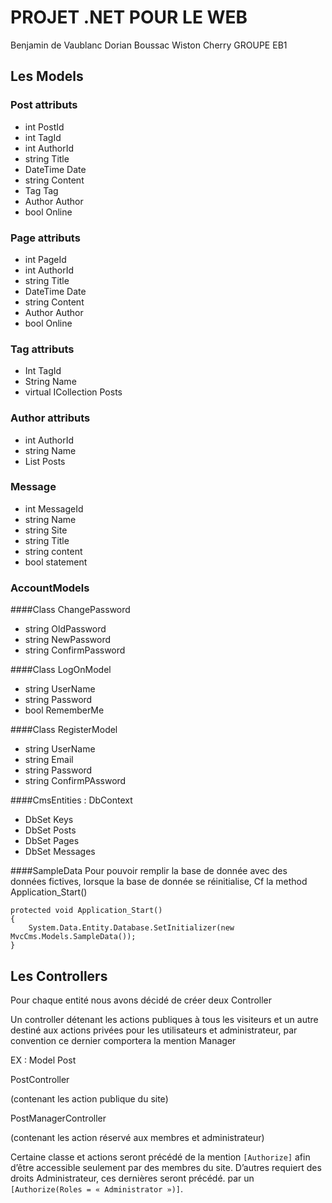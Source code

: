 PROJET .NET POUR LE WEB
========================================================================

Benjamin de Vaublanc 
Dorian Boussac
Wiston Cherry 
GROUPE EB1


Les Models
------------------------------------------------------------------------
### Post attributs
-	int  PostId 
-	int  TagId
-	int AuthorId
-	string Title
-	DateTime Date
-	string Content
-	Tag Tag
-	Author Author
-	bool Online

### Page attributs
-	int PageId
-	int AuthorId
-	string Title
-	DateTime Date
-	string Content
-	Author Author
-	bool Online

### Tag attributs
-	Int TagId
-	String Name
-	virtual ICollection<Post>  Posts

### Author attributs
-	int AuthorId
-	string Name
-	List<Post> Posts

### Message

-	int MessageId
-	string Name
-	string Site
-	string Title
-	string content
-	bool statement

### AccountModels

####Class ChangePassword

-	string OldPassword
-	string NewPassword
-	string ConfirmPassword

####Class LogOnModel

-	string UserName
-	string Password
-	bool RememberMe

####Class RegisterModel

-	string UserName
-	string Email
-	string Password
-	string ConfirmPAssword

####CmsEntities : DbContext
-	DbSet<Key> Keys
-	DbSet<Post> Posts
-	DbSet<Page> Pages
-	DbSet<Message> Messages

####SampleData
Pour pouvoir remplir la base de donnée avec des données fictives, lorsque la base de donnée se réinitialise, Cf la method Application_Start()

````
protected void Application_Start()
{
    System.Data.Entity.Database.SetInitializer(new MvcCms.Models.SampleData());
}
````

Les Controllers 
------------------------------------------------------------------------

Pour chaque entité nous avons décidé de créer deux Controller

Un controller détenant les actions publiques à tous les visiteurs et un autre destiné aux actions privées pour les utilisateurs et administrateur,  par convention ce dernier comportera la mention Manager


EX : Model Post

PostController 

(contenant les action publique du site)

PostManagerController  

(contenant les action réservé aux membres et administrateur) 


Certaine classe et actions seront précédé de la mention ````[Authorize]```` afin d’être accessible seulement par des membres du site. D’autres requiert des droits Administrateur, ces dernières seront précédé. 
par un ````[Authorize(Roles = « Administrator »)]````.


